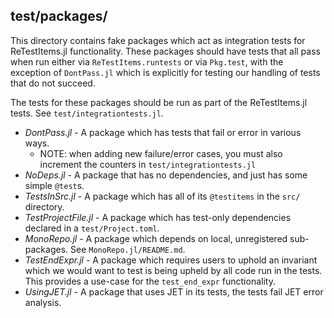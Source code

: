 ## test/packages/

This directory contains fake packages which act as integration tests for ReTestItems.jl functionality.
These packages should have tests that all pass when run either via `ReTestItems.runtests` or via `Pkg.test`,
with the exception of `DontPass.jl` which is explicitly for testing our handling of tests that do not succeed.

The tests for these packages should be run as part of the ReTestItems.jl tests.
See `test/integrationtests.jl`.

- *DontPass.jl* - A package which has tests that fail or error in various ways.
  - NOTE: when adding new failure/error cases, you must also increment the counters in `test/integrationtests.jl`
- *NoDeps.jl* - A package that has no dependencies, and just has some simple `@test`s.
- *TestsInSrc.jl* - A package which has all of its `@testitems` in the `src/` directory.
- *TestProjectFile.jl* - A package which has test-only dependencies declared in a `test/Project.toml`.
- *MonoRepo.jl* - A package which depends on local, unregistered sub-packages. See `MonoRepo.jl/README.md`.
- *TestEndExpr.jl* - A package which requires users to uphold an invariant which we would want to test is being upheld by all code run in the tests. This provides a use-case for the `test_end_expr` functionality.
- *UsingJET.jl* - A package that uses JET in its tests, the tests fail JET error analysis.
